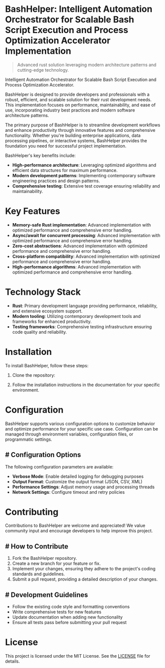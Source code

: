 <!-- fallback_BashHelper_20251015191424_22618 -->

# BashHelper: Intelligent Automation Orchestrator for Scalable Bash Script Execution and Process Optimization Accelerator Implementation
> Advanced rust solution leveraging modern architecture patterns and cutting-edge technology.

Intelligent Automation Orchestrator for Scalable Bash Script Execution and Process Optimization Accelerator.

BashHelper is designed to provide developers and professionals with a robust, efficient, and scalable solution for their rust development needs. This implementation focuses on performance, maintainability, and ease of use, incorporating industry best practices and modern software architecture patterns.

The primary purpose of BashHelper is to streamline development workflows and enhance productivity through innovative features and comprehensive functionality. Whether you're building enterprise applications, data processing pipelines, or interactive systems, BashHelper provides the foundation you need for successful project implementation.

BashHelper's key benefits include:

* **High-performance architecture**: Leveraging optimized algorithms and efficient data structures for maximum performance.
* **Modern development patterns**: Implementing contemporary software engineering practices and design patterns.
* **Comprehensive testing**: Extensive test coverage ensuring reliability and maintainability.

# Key Features

* **Memory-safe Rust implementation**: Advanced implementation with optimized performance and comprehensive error handling.
* **Async/await for concurrent processing**: Advanced implementation with optimized performance and comprehensive error handling.
* **Zero-cost abstractions**: Advanced implementation with optimized performance and comprehensive error handling.
* **Cross-platform compatibility**: Advanced implementation with optimized performance and comprehensive error handling.
* **High-performance algorithms**: Advanced implementation with optimized performance and comprehensive error handling.

# Technology Stack

* **Rust**: Primary development language providing performance, reliability, and extensive ecosystem support.
* **Modern tooling**: Utilizing contemporary development tools and frameworks for enhanced productivity.
* **Testing frameworks**: Comprehensive testing infrastructure ensuring code quality and reliability.

# Installation

To install BashHelper, follow these steps:

1. Clone the repository:


2. Follow the installation instructions in the documentation for your specific environment.

# Configuration

BashHelper supports various configuration options to customize behavior and optimize performance for your specific use case. Configuration can be managed through environment variables, configuration files, or programmatic settings.

## # Configuration Options

The following configuration parameters are available:

* **Verbose Mode**: Enable detailed logging for debugging purposes
* **Output Format**: Customize the output format (JSON, CSV, XML)
* **Performance Settings**: Adjust memory usage and processing threads
* **Network Settings**: Configure timeout and retry policies

# Contributing

Contributions to BashHelper are welcome and appreciated! We value community input and encourage developers to help improve this project.

## # How to Contribute

1. Fork the BashHelper repository.
2. Create a new branch for your feature or fix.
3. Implement your changes, ensuring they adhere to the project's coding standards and guidelines.
4. Submit a pull request, providing a detailed description of your changes.

## # Development Guidelines

* Follow the existing code style and formatting conventions
* Write comprehensive tests for new features
* Update documentation when adding new functionality
* Ensure all tests pass before submitting your pull request

# License

This project is licensed under the MIT License. See the [LICENSE](https://github.com/lisaantal/BashHelper/blob/main/LICENSE) file for details.
